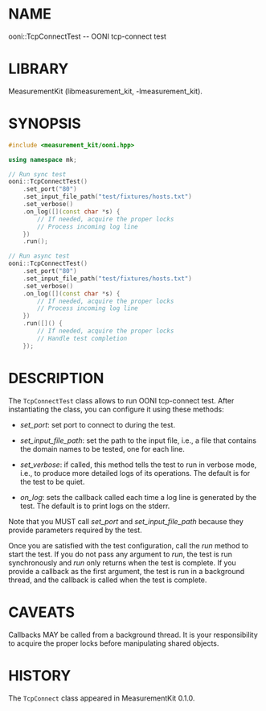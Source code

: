 # NAME
ooni::TcpConnectTest -- OONI tcp-connect test

# LIBRARY
MeasurementKit (libmeasurement_kit, -lmeasurement_kit).

# SYNOPSIS
```C++
#include <measurement_kit/ooni.hpp>

using namespace mk;

// Run sync test
ooni::TcpConnectTest()
    .set_port("80")
    .set_input_file_path("test/fixtures/hosts.txt")
    .set_verbose()
    .on_log([](const char *s) {
        // If needed, acquire the proper locks
        // Process incoming log line
    })
    .run();

// Run async test
ooni::TcpConnectTest()
    .set_port("80")
    .set_input_file_path("test/fixtures/hosts.txt")
    .set_verbose()
    .on_log([](const char *s) {
        // If needed, acquire the proper locks
        // Process incoming log line
    })
    .run([]() {
        // If needed, acquire the proper locks
        // Handle test completion
    });
```

# DESCRIPTION

The `TcpConnectTest` class allows to run OONI tcp-connect test. After
instantiating the class, you can configure it using these methods:

- *set_port*: set port to connect to during the test.

- *set_input_file_path*: set the path to the input file, i.e., a file
  that contains the domain names to be tested, one for each line.

- *set_verbose*: if called, this method tells the test to run in verbose
  mode, i.e., to produce more detailed logs of its operations. The default
  is for the test to be quiet.

- *on_log*: sets the callback called each time a log line is generated
  by the test. The default is to print logs on the stderr.

Note that you MUST call *set_port* and *set_input_file_path* because
they provide parameters required by the test.

Once you are satisfied with the test configuration, call the *run* method
to start the test. If you do not pass any argument to *run*, the test is
run synchronously and *run* only returns when the test is complete. If you
provide a callback as the first argument, the test is run in a background
thread, and the callback is called when the test is complete.

# CAVEATS

Callbacks MAY be called from a background thread. It is your responsibility
to acquire the proper locks before manipulating shared objects.

# HISTORY

The `TcpConnect` class appeared in MeasurementKit 0.1.0.
